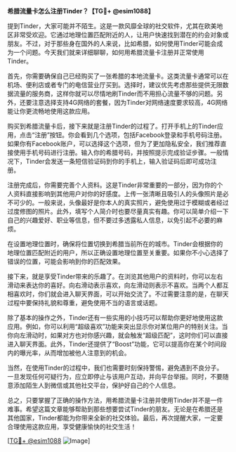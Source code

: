 **希腊流量卡怎么注册Tinder？【TG💪+ @esim1088】**

提到Tinder，大家可能并不陌生。这是一款风靡全球的社交软件，尤其在欧美地区非常受欢迎。它通过地理位置匹配附近的人，让用户快速找到潜在的约会对象或朋友。不过，对于那些身在国外的人来说，比如希腊，如何使用Tinder可能会成为一个问题。今天我们就来详细聊聊，如何用希腊流量卡注册并正常使用Tinder。

首先，你需要确保自己已经购买了一张希腊的本地流量卡。这类流量卡通常可以在机场、便利店或者专门的电信营业厅买到。选择时，建议优先考虑那些提供无限数据流量的服务商，这样你就可以尽情地刷Tinder而不用担心流量不够的问题。另外，还要注意选择支持4G网络的套餐，因为Tinder对网络速度要求较高，4G网络能让你更流畅地使用这款应用。

购买到希腊流量卡后，接下来就是注册Tinder的过程了。打开手机上的Tinder应用，点击“注册”按钮。你会看到几个选项，包括Facebook登录和手机号码注册。如果你有Facebook账户，可以选择这个选项，但为了更加隐私安全，我们推荐直接使用手机号码进行注册。输入你的希腊号码，并按照提示完成验证步骤。一般情况下，Tinder会发送一条短信验证码到你的手机上，输入验证码后即可成功注册。

注册完成后，你需要完善个人资料。这是Tinder非常重要的一部分，因为你的个人资料直接影响到其他用户对你的好感度。上传一张清晰且吸引人的头像照片是必不可少的。一般来说，头像最好是你本人的真实照片，避免使用过于模糊或者经过过度修图的照片。此外，填写个人简介时也要尽量真实有趣。你可以简单介绍一下自己的兴趣爱好、职业等信息，但不要过多透露私人信息，以免引起不必要的麻烦。

在设置地理位置时，确保将位置切换到希腊当前所在的城市。Tinder会根据你的地理位置匹配附近的用户，所以正确设置地理位置至关重要。如果你不小心选择了错误的位置，可能会影响到你的匹配效果。

接下来，就是享受Tinder带来的乐趣了。在浏览其他用户的资料时，你可以左右滑动来表达你的喜好。向右滑动表示喜欢，向左滑动则表示不喜欢。当两个人都互相喜欢时，你们就会进入聊天界面，可以开始交流了。不过需要注意的是，在聊天过程中要保持礼貌和尊重，避免使用不当的语言或话题。

除了基本的操作之外，Tinder还有一些实用的小技巧可以帮助你更好地使用这款应用。例如，你可以利用“超级喜欢”功能来突出显示你对某位用户的特别关注。当你向左滑动时，如果对方也对你感兴趣，就会触发“超级匹配”，这时你们可以直接进入聊天界面。此外，Tinder还提供了“Boost”功能，它可以提高你在某个时间段内的曝光率，从而增加被他人注意到的机会。

当然，在使用Tinder的过程中，我们也需要时刻保持警惕，避免遇到不良分子。一旦发现任何可疑行为，应立即停止与该用户互动，并向平台举报。同时，不要随意添加陌生人到微信或其他社交平台，保护好自己的个人信息。

总之，只要掌握了正确的操作方法，用希腊流量卡注册并使用Tinder并不是一件难事。希望这篇文章能够帮助到那些想要尝试Tinder的朋友。无论是在希腊还是其他国家，Tinder都能为你带来全新的社交体验。最后，再次提醒大家，一定要合理使用这款应用，享受健康愉快的社交生活！

[[TG💪+ @esim1088](https://t.me/s/esim1088) ![Image](https://i.postimg.cc/4NQfJmqS/Snipaste-2025-05-13-00-14-12.png)]